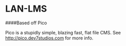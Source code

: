 LAN-LMS
====




####Based off Pico

Pico is a stupidly simple, blazing fast, flat file CMS. See http://pico.dev7studios.com for more info.

